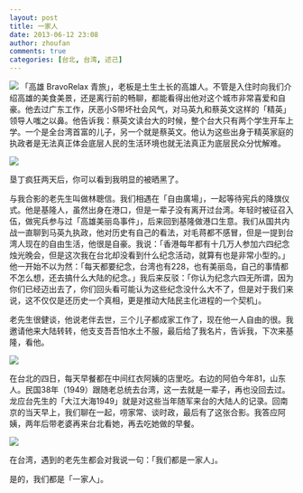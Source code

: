 ```yaml
---
layout: post
title: 一家人
date: 2013-06-12 23:08
author: zhoufan
comments: true
categories: [台北, 台湾, 述己]
---
```

<p><img  src="http://zhoufan.org/wp-content/uploads/2013/06/IMG_0730-1024x764.jpg" class="img-responsive" />
<!--more-->
「高雄 BravoRelax 青旅」，老板是土生土长的高雄人。不管是入住时向我们介绍高雄的美食美景，还是离行前的畅聊，都能看得出他对这个城市非常喜爱和自豪。他去过广东工作，厌恶小S带坏社会风气，对马英九和蔡英文这样的「精英」领导人嗤之以鼻。他告诉我：蔡英文读台大的时候，整个台大只有两个学生开车上学。一个是全台湾首富的儿子，另一个就是蔡英文。他认为这些出身于精英家庭的执政者是无法真正体会底层人民的生活环境也就无法真正为底层民众分忧解难。</p>

<p><img class="img-responsive"  src="http://zhoufan.org/wp-content/uploads/2013/06/IMG_1031_meitu_1-1024x764.jpg" /></p>

<p>垦丁疯狂两天后，你可以看到我明显的被晒黑了。</p>

<p>与我合影的老先生叫做林聰信。我们相遇在「自由廣場」，一起等待宪兵的降旗仪式。他是基隆人，虽然出身在港口，但是一辈子没有离开过台湾。年轻时被征召入伍，做宪兵参与过「高雄美丽岛事件」，后来回到基隆做港口生意。我们从国共内战一直聊到马英九执政，他对历史有自己的看法，对毛蒋都不感冒，但是一提到台湾人现在的自由生活，他很是自豪。我说：「香港每年都有十几万人参加六四纪念烛光晚会，但是这次我在台北却没看到什么纪念活动，就算有也是非常小型的。」他一开始不以为然：「每天都要纪念，台湾也有228，也有美丽岛，自己的事情都不怎么想，还去搞什么大陆的纪念。」我后来反驳：「你认为纪念六四无所谓，因为你们已经迈出去了，你们回头看可能认为这些纪念没什么大不了，但是对于我们来说，这不仅仅是还历史一个真相，更是推动大陆民主化进程的一个契机」。</p>

<p>老先生很健谈，他说老伴去世，三个儿子都成家工作了，现在他一人自由的很。我邀请他来大陆转转，他支支吾吾怕水土不服，最后给了我名片，告诉我，下次来基隆，看他。</p>

<p><img class="img-responsive"  src="http://zhoufan.org/wp-content/uploads/2013/06/IMG_1256-1024x764.jpg" /></p>

<p>在台北的四日，每天早餐都在中间红衣阿姨的店里吃。右边的阿伯今年81，山东人。民国38年（1949）跟随老总统去台湾，这一去就是一辈子，再也没回去过。龙应台先生的「大江大海1949」就是对这些当年随军来台的大陆人的记录。回南京的当天早上，我们聊在一起，唠家常、谈时政，最后有了这张合影。我答应阿姨，两年后带老婆再来台北看她，再去吃她做的早餐。</p>

<p><img class="img-responsive"  src="http://zhoufan.org/wp-content/uploads/2013/06/IMG_1016-1024x764.jpg"/></p>

<p>在台湾，遇到的老先生都会对我说一句：「我们都是一家人」。</p>

<p>是的，我们都是「一家人」。</p>

